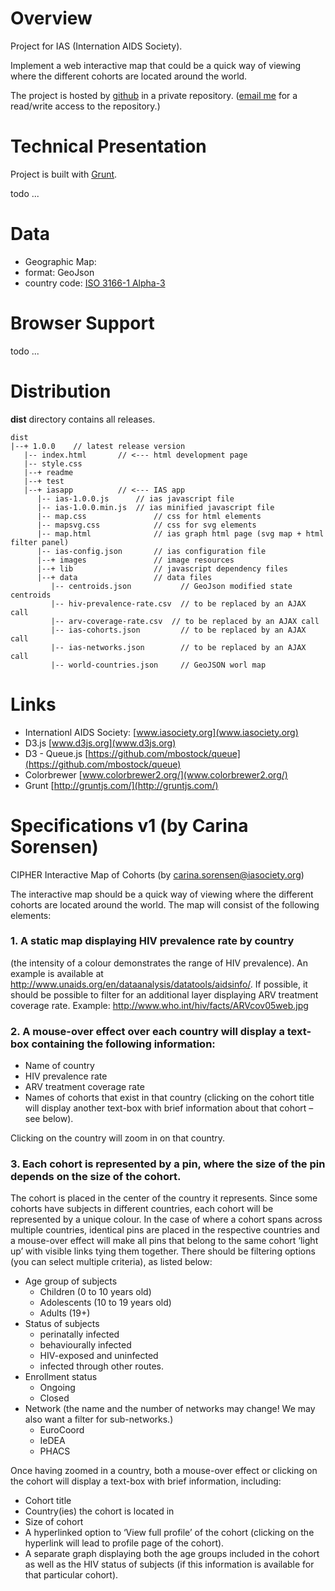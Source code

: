 # Overview

Project for IAS (Internation AIDS Society).

Implement a web interactive map that could be a quick way of viewing where the different cohorts are located around the world.

The project is hosted by [github](github.com) in a private repository. ([email me](mailto:gilbert.perrin@gmail.com) for a read/write access to the repository.)

# Technical Presentation

Project is built with [Grunt](http://gruntjs.com/).

todo ...

# Data
- Geographic Map: 
 - format: GeoJson 
 - country code: [ISO 3166-1 Alpha-3](http://countrycodes.co/country-codes/iso-3166-1-alpha-3/)

# Browser Support

todo ...

# Distribution

**dist** directory contains all releases.

    dist
    |--+ 1.0.0    // latest release version
       |-- index.html       // <--- html development page
       |-- style.css
       |--+ readme
       |--+ test
       |--+ iasapp          // <--- IAS app
          |-- ias-1.0.0.js      // ias javascript file 
          |-- ias-1.0.0.min.js  // ias minified javascript file 
          |-- map.css               // css for html elements
          |-- mapsvg.css            // css for svg elements
          |-- map.html              // ias graph html page (svg map + html filter panel)
          |-- ias-config.json       // ias configuration file
          |--+ images               // image resources
          |--+ lib                  // javascript dependency files
          |--+ data                 // data files
             |-- centroids.json           // GeoJson modified state centroids
             |-- hiv-prevalence-rate.csv  // to be replaced by an AJAX call
             |-- arv-coverage-rate.csv  // to be replaced by an AJAX call
             |-- ias-cohorts.json         // to be replaced by an AJAX call
             |-- ias-networks.json        // to be replaced by an AJAX call
             |-- world-countries.json     // GeoJSON worl map
      
           
# Links


* Internationl AIDS Society: [www.iasociety.org](www.iasociety.org)
* D3.js [www.d3js.org](www.d3js.org)
* D3 - Queue.js [https://github.com/mbostock/queue](https://github.com/mbostock/queue)
* Colorbrewer [www.colorbrewer2.org/](www.colorbrewer2.org/)
* Grunt [http://gruntjs.com/](http://gruntjs.com/)

# Specifications v1 (by Carina Sorensen)

CIPHER Interactive Map of Cohorts (by carina.sorensen@iasociety.org)

The interactive map should be a quick way of viewing where the different cohorts are located around the world. The map will consist of the following elements:

### 1. A static map displaying HIV prevalence rate by country

  (the intensity of a colour demonstrates the range of HIV prevalence). An example is available at http://www.unaids.org/en/dataanalysis/datatools/aidsinfo/. If possible, it should be possible to filter for an additional layer displaying ARV treatment coverage rate. Example: http://www.who.int/hiv/facts/ARVcov05web.jpg

### 2. A mouse-over effect over each country will display a text-box containing the following information:

  * Name of country
  * HIV prevalence rate
  * ARV treatment coverage rate
  * Names of cohorts that exist in that country (clicking on the cohort title will display another text-box with brief information about that cohort – see below).
  
Clicking on the country will zoom in on that country.

### 3. Each cohort is represented by a pin, where the size of the pin depends on the size of the cohort. 
  The cohort is placed in the center of the country it represents. Since some cohorts have subjects in different countries, each cohort will be represented by a unique colour. In the case of where a cohort spans across multiple countries, identical pins are placed in the respective countries and a mouse-over effect will make all pins that belong to the same cohort ‘light up’ with visible links tying them together.
  There should be filtering options (you can select multiple criteria), as listed below:
  
* Age group of subjects
  * Children (0 to 10 years old)
  * Adolescents (10 to 19 years old)
  * Adults (19+)
* Status of subjects
  * perinatally infected
  * behaviourally infected
  * HIV-exposed and uninfected
  * infected through other routes.
* Enrollment status
  * Ongoing
  * Closed
* Network (the name and the number of networks may change! We may also want a filter for sub-networks.)
  * EuroCoord
  * IeDEA
  * PHACS

Once having zoomed in a country, both a mouse-over effect or clicking on the cohort will display a text-box with brief information, including:

* Cohort title
* Country(ies) the cohort is located in
* Size of cohort
* A hyperlinked option to ‘View full profile’ of the cohort (clicking on the hyperlink will lead to profile page of the cohort).
* A separate graph displaying both the age groups included in the cohort as well as the HIV status of subjects (if this information is available for that particular cohort).
